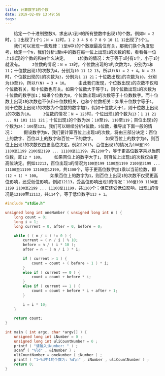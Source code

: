 ```yaml
---
title: 计算数字1的个数
date: 2019-02-09 13:49:58
tags:
---
```

&emsp;&emsp;给定一个十进制整数`N`，求出从`1`到`N`的所有整数中出现`1`的个数。例如`N = 2`时，`1 2`出现了`1`个`1`；`N = 12`时，`1 2 3 4 5 6 7 8 9 10 11 12`出现了`5`个`1`。
&emsp;&emsp;我们可以发现一些规律：`1`至`N`中`1`的个数跟最高位有关，那我们换个角度思考，给定一个`N`，我们分析`1`至`N`中的数在每一位上出现`1`的次数的和，看看每一位上`1`出现的个数的和由什么决定。
&emsp;&emsp;`1`位数的情况：大于等于`1`时有`1`个，小于`1`时就没有。
&emsp;&emsp;`2`位数的情况：`N = 13`时，个位数出现的`1`的次数为`2`，分别为`1`和`11`；十位数出现`1`的次数为`4`，分别为`10 11 12 13`，所以`f(N) = 2 + 4`。`N = 23`时，个位数出现的`1`的次数为`3`，分别为`1 11 21`；十位数出现`1`的次数为`10`，分别为`10`至`19`，所以`f(N) = 3 + 10`。
&emsp;&emsp;由此我们发现，个位数出现`1`的次数不仅和个位数有关，和十位数也有关。如果个位数大于等于`1`，则个位数出现`1`的次数为十位数的数字加`1`；如果个位数为`0`，个位数出现`1`的次数等于十位数数字。而十位数上出现`1`的次数也不仅和十位数相关，也和个位数相关：如果十位数字等于`1`，则十位数上出现`1`的次数为个位数的数字加`1`，假如十位数大于`1`，则十位数上出现`1`的次数为`10`。
&emsp;&emsp;`3`位数的情况：`N = 123`时，个位出现`1`的个数为`13`：`1 11 21 ... 91 101 111 121`；十位出现`1`的个数为`20`：`10`至`19`、`110`至`119`；百位出现`1`的个数为`24`：`100`至`123`。我们可以继续分析`4`位数，`5`位数，推导出下面一般的情况：
&emsp;&emsp;假设数字为`N`，我们要计算百位上出现`1`的次数，将由三部分决定：百位上的数字、百位以上的数字和百位一下的数字。
&emsp;&emsp;如果百位上的数字为`0`，则百位上出现`1`的次数仅由更高位决定。例如`12013`，百位出现`1`的情况为`100至199 1100至1199 2100至2199 ... 11100至11199`，共`1200`个，等于更高位数字乘以当前位数，即`12 * 100`。
&emsp;&emsp;如果百位上的数字大于`1`，则百位上出现`1`的次数仅由更高位决定。例如`12213`，百位出现`1`的情况为`100至199 1100至1199 2100至2199 ... 11100至11199 12100至12199`，共`1300`个，等于更高位数字加`1`乘以当前位数，即`(12 + 1) * 100`。
&emsp;&emsp;如果百位上的数字为`1`，则百位上出现`1`的次数不仅受更高位影响，还受低位影响。例如`12113`，受高位影响出现`1`的情况：`100至199 1100至1199 2100至2199 ... 11100至11199`，共`1200`个；但它还受低位影响，出现`1`的情况是`12100`至`12113`，共`114`个，等于低位数字`113 + 1`。

``` cpp
#include "stdio.h"
​
unsigned long int oneNumber ( unsigned long int n ) {
    long count = 0;
    long i = 1;
    long current = 0, after = 0, before = 0;
​
    while ( ( n / i ) != 0 ) {
        current = ( n / i ) % 10;
        before = n / ( i * 10 );
        after = n - ( n / i ) * i;
​
        if ( current > 1 ) {
            count = count + ( before + 1 ) * i;
        }
        else if ( current == 0 ) {
            count = count + before * i;
        }
        else if ( current == 1 ) {
            count = count + before * i + after + 1;
        }
​
        i = i * 10;
    }
​
    return count;
}
​
int main ( int argc, char *argv[] ) {
    unsigned long int iNumber = 0 ;
    unsigned long int uliCountNumber = 0 ;
    printf ( "请输入iNumber: " ) ;
    scanf ( "%ld" , &iNumber ) ;
    uliCountNumber = oneNumber ( iNumber ) ;
    printf ( "1~%d中1的个数为: %d\n" , iNumber , uliCountNumber ) ;
    return 0;
}
```